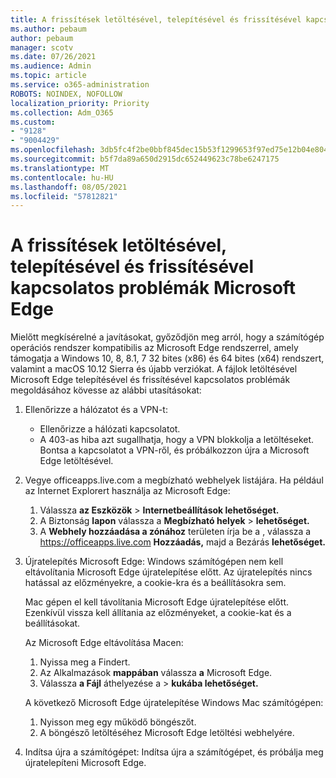 ```yaml
---
title: A frissítések letöltésével, telepítésével és frissítésével kapcsolatos problémák Microsoft Edge
ms.author: pebaum
author: pebaum
manager: scotv
ms.date: 07/26/2021
ms.audience: Admin
ms.topic: article
ms.service: o365-administration
ROBOTS: NOINDEX, NOFOLLOW
localization_priority: Priority
ms.collection: Adm_O365
ms.custom:
- "9128"
- "9004429"
ms.openlocfilehash: 3db5fc4f2be0bbf845dec15b53f1299653f97ed75e12b04e8041de5982f5a74a
ms.sourcegitcommit: b5f7da89a650d2915dc652449623c78be6247175
ms.translationtype: MT
ms.contentlocale: hu-HU
ms.lasthandoff: 08/05/2021
ms.locfileid: "57812821"
---
```

# <a name="fix-problems-with-the-download-installation-and-update-of-microsoft-edge"></a>A frissítések letöltésével, telepítésével és frissítésével kapcsolatos problémák Microsoft Edge

Mielőtt megkísérelné a javításokat, győződjön meg arról, hogy a számítógép operációs rendszer kompatibilis az Microsoft Edge rendszerrel, amely támogatja a Windows 10, 8, 8.1, 7 32 bites (x86) és 64 bites (x64) rendszert, valamint a macOS 10.12 Sierra és újabb verziókat. A fájlok letöltésével Microsoft Edge telepítésével és frissítésével kapcsolatos problémák megoldásához kövesse az alábbi utasításokat:

1. Ellenőrizze a hálózatot és a VPN-t:
    - Ellenőrizze a hálózati kapcsolatot.
    - A 403-as hiba azt sugallhatja, hogy a VPN blokkolja a letöltéseket. Bontsa a kapcsolatot a VPN-ről, és próbálkozzon újra a Microsoft Edge letöltésével.
1. Vegye officeapps.live.com a megbízható webhelyek listájára.
    Ha például az Internet Explorert használja az Microsoft Edge:
    1. Válassza **az Eszközök**  >  **Internetbeállítások lehetőséget.**
    2. A Biztonság **lapon** válassza a **Megbízható helyek**  >  **lehetőséget.**
    3. A **Webhely hozzáadása a zónához** területen írja be a , válassza a <https://officeapps.live.com> **Hozzáadás,** majd a Bezárás **lehetőséget.**
1. Újratelepítés Microsoft Edge: Windows számítógépen nem kell eltávolítania Microsoft Edge újratelepítése előtt. Az újratelepítés nincs hatással az előzményekre, a cookie-kra és a beállításokra sem.

    Mac gépen el kell távolítania Microsoft Edge újratelepítése előtt. Ezenkívül vissza kell állítania az előzményeket, a cookie-kat és a beállításokat.

    Az Microsoft Edge eltávolítása Macen:
    1. Nyissa meg a Findert.
    2. Az Alkalmazások **mappában** válassza **a** Microsoft Edge.
    3. Válassza **a Fájl** áthelyezése a  >  **kukába lehetőséget.**

    A következő Microsoft Edge újratelepítése Windows Mac számítógépen:
    1. Nyisson meg egy működő böngészőt.
    2. A böngésző letöltéséhez Microsoft Edge letöltési webhelyére.
1. Indítsa újra a számítógépet: Indítsa újra a számítógépet, és próbálja meg újratelepíteni Microsoft Edge.


